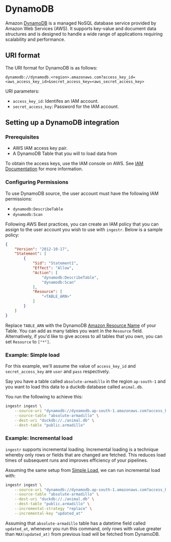 # DynamoDB

Amazon [DynamoDB](https://aws.amazon.com/dynamodb/) is a managed NoSQL database service provided by Amazon Web Services (AWS). It supports key-value and document data structures and is designed to handle a wide range of applications requiring scalability and performance. 

## URI format

The URI format for DynamoDB is as follows:
```plaintext
dynamodb://dynamodb.<region>.amazonaws.com?access_key_id=<aws_access_key_id>&secret_access_key=<aws_secret_access_key>
```

URI parameters:

- `access_key_id`: Identifes an IAM account. 
- `secret_access_key`: Password for the IAM account.


## Setting up a DynamoDB integration

### Prerequisites
* AWS IAM access key pair.
* A DynamoDB Table that you will to load data from

To obtain the access keys, use the IAM console on AWS. See [IAM Documentation](https://docs.aws.amazon.com/IAM/latest/UserGuide/id_credentials_access-keys.html) for more information.


### Configuring Permissions
To use DynamoDB source, the user account must have the following IAM permissions:
* `dynamodb:DescribeTable`
* `dynamodb:Scan`

Following AWS Best practices, you can create an IAM policy that you can assign to the user account you wish to use with `ingestr`.
Below is a sample policy:
```json
{
	"Version": "2012-10-17",
	"Statement": [
		{
			"Sid": "Statement1",
			"Effect": "Allow",
			"Action": [
				"dynamodb:DescribeTable",
				"dynamodb:Scan"
			],
			"Resource": [
				"<TABLE_ARN>"
			]
		}
	]
}
```

Replace `TABLE_ARN` with the DynamoDB [Amazon Resource Name](https://docs.aws.amazon.com/IAM/latest/UserGuide/reference-arns.html) of your Table. You can add as many tables you want in the `Resource` field. Alternatively, if you'd like to give access to all tables that you own, you can set `Resource` to `["*"]`.

### Example: Simple load

For this example, we'll assume the value of `access_key_id` and `secret_access_key` are `user` and `pass` respectively.

Say you have a table called `absolute-armadillo` in the region `ap-south-1` and you want to load this data to a duckdb database called `animal.db`.

You run the following to achieve this:
```sh
ingestr ingest \
    --source-uri "dynamodb://dynamodb.ap-south-1.amazonaws.com?access_key_id=user&secret_access_key=pass" \
    --source-table "absolute-armadillo" \
    --dest-uri "duckdb://./animal.db" \
    --dest-table "public.armadillo"
```

### Example: Incremental load
`ingestr` supports incremental loading. Incremental loading is a technique whereby only rows or fields that are changed are fetched. This reduces load times of subsequent runs and improves efficiency of your pipelines.

Assuming the same setup from [Simple Load](#example-simple-load), we can run incremental load with:
```sh
ingestr ingest \
    --source-uri "dynamodb://dynamodb.ap-south-1.amazonaws.com?access_key_id=user&secret_access_key=pass" \
    --source-table "absolute-armadillo" \
    --dest-uri "duckdb://./animal.db" \
    --dest-table "public.armadillo" \
    --incremental-strategy "replace" \
    --incremental-key "updated_at"
```

Assuming that `absolute-armadillo` table has a datetime field called `updated_at`, whenever you run this command, only rows with value greater than `MAX(updated_at)` from previous load will be fetched from DynamoDB.
